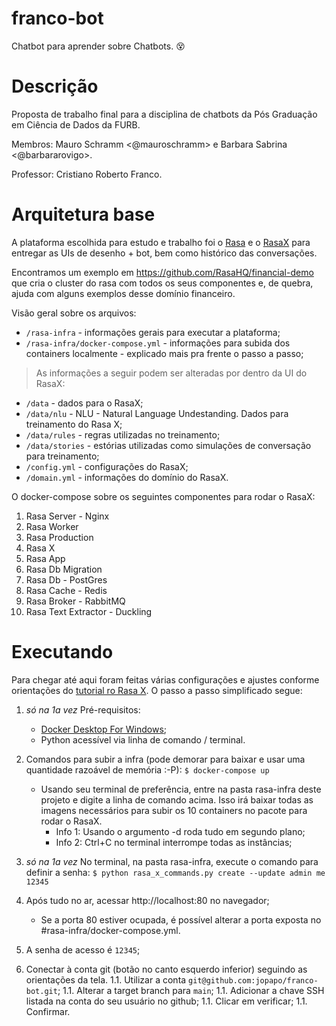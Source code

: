 # franco-bot
Chatbot para aprender sobre Chatbots. :dizzy_face:

# Descrição
Proposta de trabalho final para a disciplina de chatbots da Pós Graduação em Ciência de Dados da FURB.

Membros: Mauro Schramm <@mauroschramm> e Barbara Sabrina <@barbararovigo>.

Professor: Cristiano Roberto Franco.

# Arquitetura base

A plataforma escolhida para estudo e trabalho foi o [Rasa](https://rasa.com/docs/) e o [RasaX](https://rasa.com/docs/rasa-x/) para entregar as UIs de desenho + bot, bem como histórico das conversações.

Encontramos um exemplo em https://github.com/RasaHQ/financial-demo que cria o cluster do rasa com todos os seus componentes e, de quebra, ajuda com alguns exemplos desse domínio financeiro.

Visão geral sobre os arquivos:
- `/rasa-infra` - informações gerais para executar a plataforma;
- `/rasa-infra/docker-compose.yml` - informações para subida dos containers localmente - explicado mais pra frente o passo a passo;
> As informações a seguir podem ser alteradas por dentro da UI do RasaX:
- `/data` - dados para o RasaX;
- `/data/nlu` - NLU - Natural Language Undestanding. Dados para treinamento do Rasa X;
- `/data/rules` - regras utilizadas no treinamento;
- `/data/stories` - estórias utilizadas como simulações de conversação para treinamento;
- `/config.yml` - configurações do RasaX;
- `/domain.yml` - informações do domínio do RasaX.

O docker-compose sobre os seguintes componentes para rodar o RasaX:
1. Rasa Server - Nginx
1. Rasa Worker
1. Rasa Production
1. Rasa X
1. Rasa App
1. Rasa Db Migration
1. Rasa Db - PostGres
1. Rasa Cache - Redis
1. Rasa Broker - RabbitMQ
1. Rasa Text Extractor - Duckling

# Executando

Para chegar até aqui foram feitas várias configurações e ajustes conforme orientações do [tutorial ro Rasa X](https://rasa.com/docs/rasa-x/installation-and-setup/install/docker-compose). O passo a passo simplificado segue:

1. _só na 1a vez_ Pré-requisitos:
    - [Docker Desktop For Windows](https://www.docker.com/products/docker-desktop);
    - Python acessível via linha de comando / terminal.

1. Comandos para subir a infra (pode demorar para baixar e usar uma quantidade razoável de memória :-P):
    `$ docker-compose up`
    - Usando seu terminal de preferência, entre na pasta rasa-infra deste projeto e digite a linha de comando acima. 
        Isso irá baixar todas as imagens necessários para subir os 10 containers no pacote para rodar o RasaX.
        - Info 1: Usando o argumento -d roda tudo em segundo plano;
        - Info 2: Ctrl+C no terminal interrompe todas as instâncias;
    
1. _só na 1a vez_ No terminal, na pasta rasa-infra, execute o comando para definir a senha:
    `$ python rasa_x_commands.py create --update admin me 12345`

1. Após tudo no ar, acessar http://localhost:80 no navegador;
    - Se a porta 80 estiver ocupada, é possível alterar a porta exposta no #rasa-infra/docker-compose.yml.

1. A senha de acesso é `12345`;

1. Conectar à conta git (botão no canto esquerdo inferior) seguindo as orientações da tela.
    1.1. Utilizar a conta `git@github.com:jopapo/franco-bot.git`;
    1.1. Alterar a target branch para `main`;
    1.1. Adicionar a chave SSH listada na conta do seu usuário no github;
    1.1. Clicar em verificar;
    1.1. Confirmar.